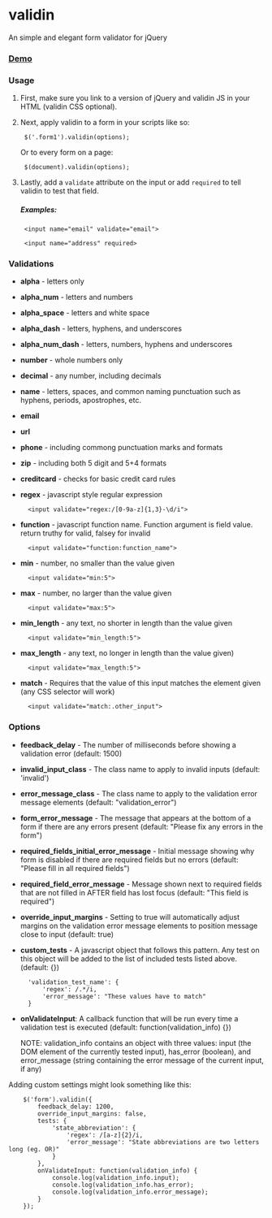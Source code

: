 # validin
An simple and elegant form validator for jQuery

### [Demo](http://projects.thomhines.com/validin/)


### Usage


1. First, make sure you link to a version of jQuery and validin JS in your HTML (validin CSS optional).


2. Next, apply validin to a form in your scripts like so:

		$('.form1').validin(options);


	Or to every form on a page:

		$(document).validin(options);



3. Lastly, add a `validate` attribute on the input or add `required` to tell validin to test that field.

	##### Examples:

		<input name="email" validate="email">

		<input name="address" required>



### Validations


* **alpha** - letters only
* **alpha_num** - letters and numbers
* **alpha_space** - letters and white space
* **alpha_dash** - letters, hyphens, and underscores
* **alpha\_num_dash** - letters, numbers, hyphens and underscores
* **number** - whole numbers only
* **decimal** - any number, including decimals
* **name** - letters, spaces, and common naming punctuation such as hyphens, periods, apostrophes, etc.
* **email**
* **url**
* **phone** - including commong punctuation marks and formats
* **zip** - including both 5 digit and 5+4 formats
* **creditcard** - checks for basic credit card rules
* **regex** - javascript style regular expression

		<input validate="regex:/[0-9a-z]{1,3}-\d/i">

* **function** - javascript function name. Function argument is field value. return truthy for valid, falsey for invalid

		<input validate="function:function_name">

* **min** - number, no smaller than the value given

		<input validate="min:5">

* **max** - number, no larger than the value given

		<input validate="max:5">

* **min_length** - any text, no shorter in length than the value given

		<input validate="min_length:5">

* **max_length** - any text, no longer in length than the value given)

		<input validate="max_length:5">

* **match** - Requires that the value of this input matches the element given (any CSS selector will work)

		<input validate="match:.other_input">



### Options

* **feedback\_delay** - The number of milliseconds before showing a validation error (default: 1500)
* **invalid\_input\_class** - The class name to apply to invalid inputs (default: 'invalid')
* **error\_message\_class** - The class name to apply to the validation error message elements (default: "validation\_error")
* **form\_error\_message** - The message that appears at the bottom of a form if there are any errors present (default: "Please fix any errors in the form")
* **required\_fields\_initial\_error\_message** - Initial message showing why form is disabled if there are required fields but no errors (default: "Please fill in all required fields")
* **required\_field\_error\_message** - Message shown next to required fields that are not filled in AFTER field has lost focus (default: "This field is required")
* **override\_input\_margins** - Setting to true will automatically adjust margins on the validation error message elements to position message close to input (default: true)
* **custom_tests** - A javascript object that follows this pattern. Any test on this object will be added to the list of included tests listed above. (default: {})

		'validation_test_name': {
			'regex': /.*/i,
			'error_message': "These values have to match"
		}

* **onValidateInput**: A callback function that will be run every time a validation test is executed (default: function(validation_info) {})

	NOTE: validation\_info contains an object with three values: input (the DOM element of the currently tested input), has\_error (boolean), and error\_message (string containing the error message of the current input, if any)



Adding custom settings might look something like this:

		$('form').validin({
			feedback_delay: 1200,
			override_input_margins: false,
			tests: {
				'state_abbreviation': {
					'regex': /[a-z]{2}/i,
					'error_message': "State abbreviations are two letters long (eg. OR)"
				}
			},
			onValidateInput: function(validation_info) {
				console.log(validation_info.input);
				console.log(validation_info.has_error);
				console.log(validation_info.error_message);
			}
		});
